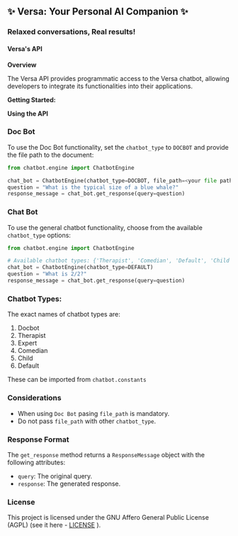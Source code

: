 ## ✨ Versa: Your Personal AI Companion ✨

### Relaxed conversations, Real results!

#### Versa's API

**Overview**

The Versa API provides programmatic access to the Versa chatbot, allowing developers to integrate its functionalities into their applications.

**Getting Started:**

**Using the API**

### Doc Bot

To use the Doc Bot functionality, set the `chatbot_type` to `DOCBOT` and provide the file path to the document:

```python
from chatbot.engine import ChatbotEngine

chat_bot = ChatbotEngine(chatbot_type=DOCBOT, file_path=<your file path>)
question = "What is the typical size of a blue whale?"
response_message = chat_bot.get_response(query=question)
```

### Chat Bot

To use the general chatbot functionality, choose from the available `chatbot_type` options:

```python
from chatbot.engine import ChatbotEngine

# Available chatbot types: {'Therapist', 'Comedian', 'Default', 'Child', 'Expert'}
chat_bot = ChatbotEngine(chatbot_type=DEFAULT)
question = "What is 2/2?"
response_message = chat_bot.get_response(query=question)
```

### Chatbot Types:
The exact names of chatbot types are:
1. Docbot
2. Therapist
3. Expert
4. Comedian
5. Child
6. Default

These can be imported from `chatbot.constants`

### Considerations

 - When using `Doc Bot` pasing `file_path` is mandatory.
 - Do not pass `file_path` with other `chatbot_type`.

### Response Format

The `get_response` method returns a `ResponseMessage` object with the following attributes:

* `query`: The original query.
* `response`: The generated response.


### License
This project is licensed under the GNU Affero General Public License (AGPL) (see it here - [LICENSE](../LICENSE) ).
